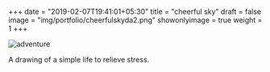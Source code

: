 +++
date = "2019-02-07T19:41:01+05:30"
title = "cheerful sky"
draft = false
image = "img/portfolio/cheerfulskyda2.png"
showonlyimage = true
weight = 1
+++

![adventure](/img/portfolio/cheerfulskyda2.png)

A drawing of a simple life to relieve stress.
